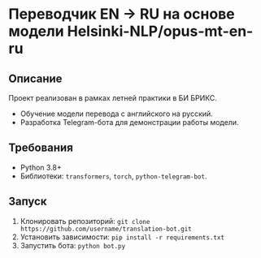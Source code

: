 # Переводчик EN → RU на основе модели Helsinki-NLP/opus-mt-en-ru
## Описание
Проект реализован в рамках летней практики в БИ БРИКС.  
- Обучение модели перевода с английского на русский.  
- Разработка Telegram-бота для демонстрации работы модели.  
## Требования
- Python 3.8+  
- Библиотеки: `transformers`, `torch`, `python-telegram-bot`.  
## Запуск
1. Клонировать репозиторий: `git clone https://github.com/username/translation-bot.git `  
2. Установить зависимости: `pip install -r requirements.txt`  
3. Запустить бота: `python bot.py` 